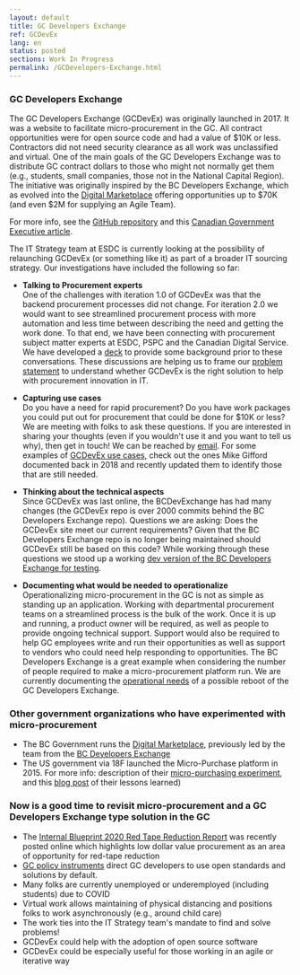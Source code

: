 ```yaml
---
layout: default
title: GC Developers Exchange
ref: GCDevEx
lang: en
status: posted
sections: Work In Progress
permalink: /GCDevelopers-Exchange.html
---
```

### GC Developers Exchange

The GC Developers Exchange (GCDevEx) was originally launched in 2017.
It was a website to facilitate micro-procurement in the GC.
All contract opportunities were for open source code and had a value of $10K or less.
Contractors did not need security clearance as all work was unclassified and virtual.
One of the main goals of the GC Developers Exchange was to distribute GC contract dollars to those who might not normally get them (e.g., students, small companies, those not in the National Capital Region).
The initiative was originally inspired by the BC Developers Exchange, which as evolved into the [Digital Marketplace](https://digital.gov.bc.ca/marketplace) offering opportunities up to $70K (and even $2M for supplying an Agile Team).

For more info, see the [GitHub repository](https://github.com/canada-ca/devex) and this [Canadian Government Executive article](https://canadiangovernmentexecutive.ca/dig/24_03/28/).

The IT Strategy team at ESDC is currently looking at the possibility of relaunching GCDevEx (or something like it) as part of a broader IT sourcing strategy.
Our investigations have included the following so far:

- **Talking to Procurement experts**  
One of the challenges with iteration 1.0 of GCDevEx was that the backend procurement processes did not change.
 For iteration 2.0 we would want to see streamlined procurement process with more automation and less time between describing the need and getting the work done.
To that end, we have been connecting with procurement subject matter experts at ESDC, PSPC and the Canadian Digital Service.
We have developed a [deck](https://docs.google.com/presentation/d/1guX117_Cl6vGrfGb8E8En5gLLzjJDLFBxnJR1whDb-w/edit?usp=sharing) to provide some background prior to these conversations.
 These discussions are helping us to frame our [problem statement](https://docs.google.com/document/d/1dpsXvXY_iHsgJAAPQzrX8gOhm5ttC_JCCGZKvWRWQZk/edit) to understand whether GCDevEx is the right solution to help with procurement innovation in IT.

- **Capturing use cases**  
Do you have a need for rapid procurement? Do you have work packages you could put out for procurement that could be done for $10K or less? We are meeting with folks to ask these questions.
If you are interested in sharing your thoughts (even if you wouldn't use it and you want to tell us why), then get in touch!  We can be reached by [email](mailto:EDSC.DGIIT.StrategieTI-ITStrategy.IITB.ESDC@hrsdc-rhdcc.gc.ca).
For some examples of [GCDevEx use cases](https://github.com/canada-ca/devex/issues?q=is%3Aissue+is%3Aopen+%2410K+project+idea), check out the ones Mike Gifford documented back in 2018 and recently updated them to identify those that are still needed.

- **Thinking about the technical aspects**  
Since GCDevEx was last online, the BCDevExchange has had many changes (the GCDevEx repo is over 2000 commits behind the BC Developers Exchange repo).
Questions we are asking:
Does the GCDevEx site meet our current requirements?
Given that the BC Developers Exchange repo is no longer being maintained should GCDevEx still be based on this code?
While working through these questions we stood up a working [dev version of the BC Developers Exchange for testing](https://dev.devex.smellems.com/).

- **Documenting what would be needed to operationalize**  
Operationalizing micro-procurement in the GC is not as simple as standing up an application.
 Working with departmental procurement teams on a streamlined process is the bulk of the work.
Once it is up and running, a product owner will be required, as well as people to provide ongoing technical support.
 Support would also be required to help GC employees write and run their opportunities as well as support to vendors who could need help responding to opportunities.
 The BC Developers Exchange is a great example when considering the number of people required to make a micro-procurement platform run.
 We are currently documenting the [operational needs](https://docs.google.com/document/d/11CQBSzSRiVCzzoM6_uYrVu8p-CgWEzKkgaq9FLW1Xm4/edit?usp=sharing) of a possible reboot of the GC Developers Exchange.

### Other government organizations who have experimented with micro-procurement

- The BC Government runs the  [Digital Marketplace](https://digital.gov.bc.ca/marketplace), previously led by the team from the  [BC Developers Exchange](https://bcdevexchange.org)
- The US government via 18F launched the Micro-Purchase platform in 2015.
For more info: description of their [micro-purchasing experiment](https://18f.gsa.gov/2015/10/13/open-source-micropurchasing/), and this [blog post](https://18f.gsa.gov/2016/01/15/micro-purchase-auctions-round-2-what-we-learned/) of their lessons learned)

### Now is a good time to revisit micro-procurement and a GC Developers Exchange type solution in the GC

- The [Internal Blueprint 2020 Red Tape Reduction Report](https://internal-red-tape-reduction-report.github.io) was recently posted online which highlights low dollar value procurement as an area of opportunity for red-tape reduction
- [GC policy instruments](https://www.tbs-sct.gc.ca/pol/doc-eng.aspx?id=32602#claA.2.3.8) direct GC developers to use open standards and solutions by default.
- Many folks are currently unemployed or underemployed (including students) due to COVID
- Virtual work allows maintaining of physical distancing and positions folks to work asynchronously (e.g., around child care)
- The work ties into the IT Strategy team's mandate to find and solve problems!
- GCDevEx could help with the adoption of open source software
- GCDevEx could be especially useful for those working in an agile or iterative way
